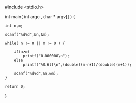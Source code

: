 #include <stdio.h>

int main( int argc , char * argv[] ) {

	int n,m;

	scanf("%d%d",&n,&m);

	while( n != 0 || m != 0 ) {

		if(n>m)
			printf("0.000000\n");
		else
			printf("%0.6lf\n",(double)(m-n+1)/(double)(m+1));
	
		scanf("%d%d",&n,&m);
	}

	return 0;
}
